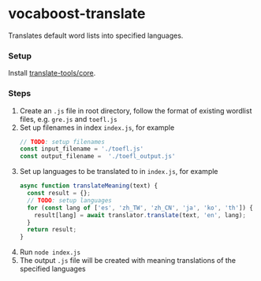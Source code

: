 # vocaboost-translate
Translates default word lists into specified languages.

### Setup

Install [translate-tools/core](https://github.com/translate-tools/core).

### Steps

1. Create an `.js` file in root directory, follow the format of existing wordlist files, e.g. `gre.js` and `toefl.js`
1. Set up filenames in index `index.js`, for example
    ```js
    // TODO: setup filenames
    const input_filename = './toefl.js'
    const output_filename =  './toefl_output.js'
    ```
1. Set up languages to be translated to in `index.js`, for example
    ```js
    async function translateMeaning(text) {
      const result = {};
      // TODO: setup languages
      for (const lang of ['es', 'zh_TW', 'zh_CN', 'ja', 'ko', 'th']) {
        result[lang] = await translator.translate(text, 'en', lang);
      }
      return result;
    }
    ```
3. Run `node index.js`
4. The output `.js` file will be created with meaning translations of the specified languages
